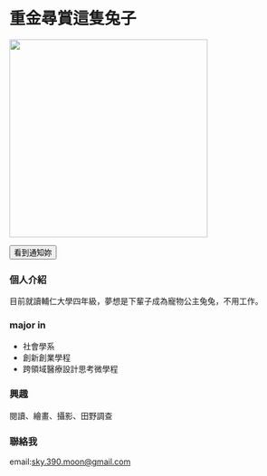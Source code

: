 
# 重金尋賞這隻兔子
<img src="https://i.imgur.com/R8HA6MU.jpg" width="350">

<button type="button">看到通知妳</button>

### 個人介紹

目前就讀輔仁大學四年級，夢想是下輩子成為寵物公主兔兔，不用工作。

### major in
<ul>
  <li>社會學系</li>
  <li>創新創業學程</li>
  <li>跨領域醫療設計思考微學程</li>
</ul>

### 興趣

閱讀、繪畫、攝影、田野調查

### 聯絡我

email:sky.390.moon@gmail.com
